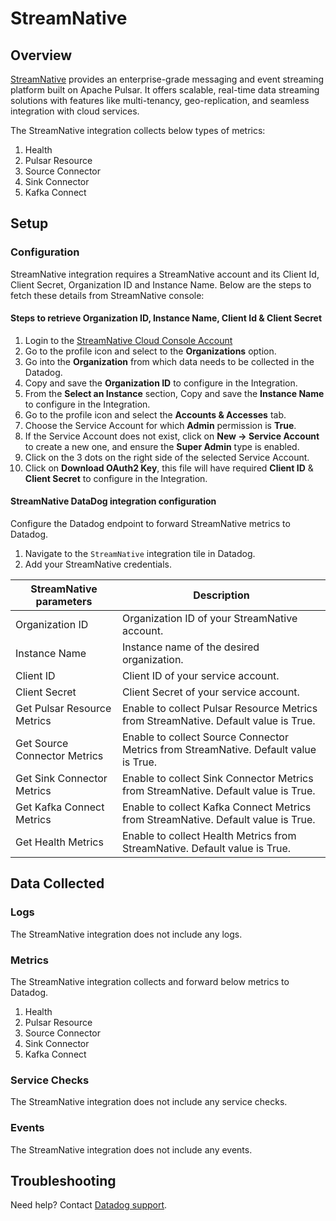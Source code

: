 # StreamNative

## Overview

[StreamNative][1] provides an enterprise-grade messaging and event streaming platform built on Apache Pulsar. It offers scalable, real-time data streaming solutions with features like multi-tenancy, geo-replication, and seamless integration with cloud services.

The StreamNative integration collects below types of metrics:

1. Health
2. Pulsar Resource
3. Source Connector
4. Sink Connector
5. Kafka Connect

## Setup

### Configuration

StreamNative integration requires a StreamNative account and its Client Id, Client Secret, Organization ID and Instance Name. Below are the steps to fetch these details from StreamNative console:

#### Steps to retrieve Organization ID, Instance Name, Client Id & Client Secret

1. Login to the [StreamNative Cloud Console Account][2] 
2. Go to the profile icon and select to the **Organizations** option.
3. Go into the **Organization** from which data needs to be collected in the Datadog.
4. Copy and save the **Organization ID** to configure in the Integration.
5. From the **Select an Instance** section, Copy and save the **Instance Name** to configure in the Integration.
6. Go to the profile icon and select the **Accounts & Accesses** tab.
7. Choose the Service Account for which **Admin** permission is **True**.
8. If the Service Account does not exist, click on **New -> Service Account** to create a new one, and ensure the **Super Admin** type is enabled.
9. Click on the 3 dots on the right side of the selected Service Account.
10. Click on **Download OAuth2 Key**, this file will have required **Client ID** & **Client Secret** to configure in the Integration.


#### StreamNative DataDog integration configuration

Configure the Datadog endpoint to forward StreamNative metrics to Datadog.

1. Navigate to the `StreamNative` integration tile in Datadog.
2. Add your StreamNative credentials.

| StreamNative parameters | Description                                    |
| ------------------------------ | ---------------------------------------------  |
| Organization ID                   | Organization ID of your StreamNative account.     |
| Instance Name                   | Instance name of the desired organization.     |
| Client ID                   | Client ID of your service account.     |
| Client Secret                   | Client Secret of your service account.     |
| Get Pulsar Resource Metrics                   | Enable to collect Pulsar Resource Metrics from StreamNative. Default value is True.     |
| Get Source Connector Metrics                   | Enable to collect Source Connector Metrics from StreamNative. Default value is True.     |
| Get Sink Connector Metrics                   | Enable to collect Sink Connector Metrics from StreamNative. Default value is True.     |
| Get Kafka Connect Metrics                   | Enable to collect Kafka Connect Metrics from StreamNative. Default value is True.     |
| Get Health Metrics                   | Enable to collect Health Metrics from StreamNative. Default value is True.     |



## Data Collected

### Logs 

The StreamNative integration does not include any logs.

### Metrics

The StreamNative integration collects and forward below metrics to Datadog.

1. Health
2. Pulsar Resource
3. Source Connector
4. Sink Connector
5. Kafka Connect

### Service Checks

The StreamNative integration does not include any service checks.

### Events

The StreamNative integration does not include any events.

## Troubleshooting

Need help? Contact [Datadog support][3].

[1]: https://streamnative.io/
[2]: https://console.streamnative.cloud/
[3]: https://docs.datadoghq.com/help/
